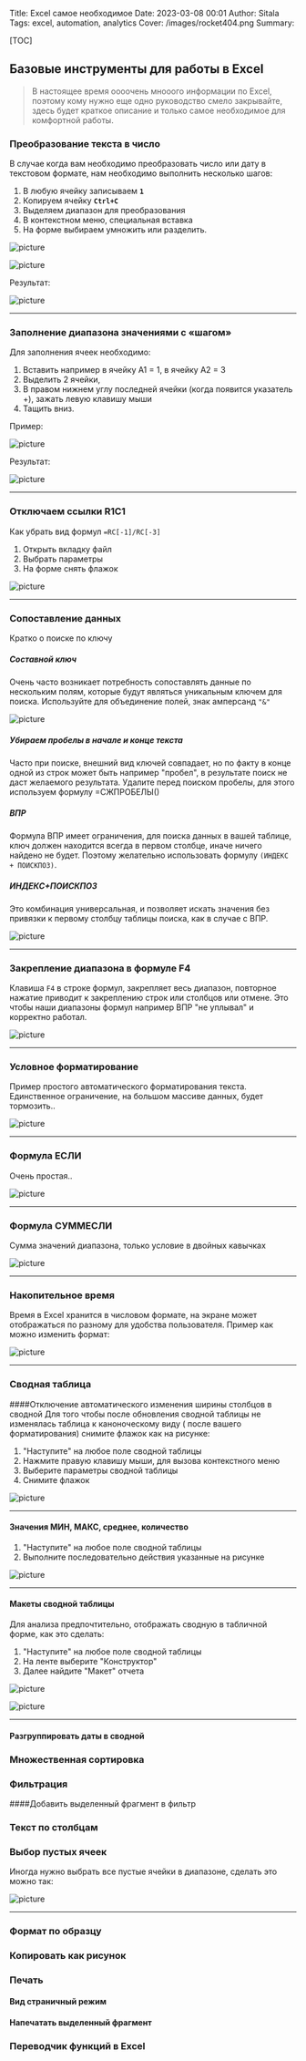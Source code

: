 Title: Excel самое необходимое
Date: 2023-03-08 00:01
Author: Sitala
Tags: excel, automation, analytics
Cover: /images/rocket404.png
Summary:

[TOC]

## Базовые инструменты для работы в Excel 
> В настоящее время оооочень мнооого информации по Excel, поэтому кому нужно еще одно руководство смело закрывайте, здесь будет краткое описание и только самое необходимое для комфортной работы.

### Преобразование текста в число
В случае когда вам необходимо преобразовать число или дату в текстовом формате, нам необходимо выполнить несколько шагов:

1. В любую ячейку записываем  **`1`**
2. Копируем ячейку **`Ctrl+C`**
3. Выделяем диапазон для преобразования
4. В контекстном меню, специальная вставка
5. На форме выбираем умножить или разделить.

![picture]({static}../images/excel/ex01.png)

![picture]({static}../images/excel/ex02.png)

Результат:

![picture]({static}../images/excel/ex03.png)
***

### Заполнение диапазона значениями с «шагом»
Для заполнения ячеек необходимо:

1. Вставить например в ячейку A1 = 1, в ячейку A2 = 3
2. Выделить 2 ячейки, 
3. В правом нижнем углу последней ячейки (когда появится указатель +), зажать левую клавишу мыши
4. Тащить вниз. 

Пример:

![picture]({static}../images/excel/ex04.png)
 
Результат:

![picture]({static}../images/excel/ex05.png)
***

### Отключаем ссылки R1C1
Как убрать вид формул ```=RC[-1]/RC[-3]```

1. Открыть вкладку файл
2. Выбрать параметры
3. На форме снять флажок

![picture]({static}../images/excel/ex06.png)

***
### Сопоставление данных
Кратко о поиске по ключу

##### Составной ключ
Очень часто возникает потребность сопоставлять данные по нескольким полям, которые будут являться уникальным ключем для поиска.
Используйте для объединение полей, знак амперсанд ```"&"```

![picture]({static}../images/excel/ex07.png)


##### Убираем пробелы в начале и конце текста
Часто при поиске, внешний вид ключей совпадает, но по факту в конце одной из строк может быть например "пробел", в результате поиск не даст желаемого результата. Удалите перед поиском пробелы, для этого используем формулу =СЖПРОБЕЛЫ()


##### ВПР
Формула ВПР имеет ограничения, для поиска данных в вашей таблице, ключ должен находится всегда в первом столбце, иначе ничего найдено не будет. Поэтому желательно использовать формулу ```(ИНДЕКС + ПОИСКПОЗ)```.


##### ИНДЕКС+ПОИСКПОЗ
Это комбинация универсальная, и позволяет искать значения без привязки к первому столбцу таблицы поиска, как в случае с ВПР.

![picture]({static}../images/excel/ex08.png)
***


### Закрепление диапазона в формуле F4
Клавиша `F4` в строке формул, закрепляет весь диапазон, повторное нажатие приводит к закреплению строк или столбцов или отмене.
Это чтобы наши диапазоны формул например ВПР "не уплывал" и корректно работал.

![picture]({static}../images/excel/ex12.png)
***


### Условное форматирование
Пример простого автоматического форматирования текста. Единственное ограничение, на большом массиве данных, будет тормозить.. 

![picture]({static}../images/excel/ex09.png)
***

### Формула ЕСЛИ
Очень простая..

![picture]({static}../images/excel/ex10.png)
***

### Формула СУММЕСЛИ
Сумма значений диапазона, только условие в двойных кавычках

![picture]({static}../images/excel/ex11.png)
***

### Накопительное время
Время в Excel хранится в числовом формате, на экране может отображаться по разному для удобства пользователя. Пример как можно изменить формат:

![picture]({static}../images/excel/ex13.png)
***


### Сводная таблица

####Отключение автоматического изменения ширины столбцов в сводной
Для того чтобы после обновления сводной таблицы не изменялась таблица к каноноческому виду ( после вашего форматирования) снимите флажок как на рисунке:

1. "Наступите" на любое поле сводной таблицы
2. Нажмите правую клавишу мыши, для вызова контекстного меню
3. Выберите параметры сводной таблицы
4. Снимите флажок

![picture]({static}../images/excel/ex15.png)
***

#### Значения МИН, МАКС, среднее, количество
1. "Наступите" на любое поле сводной таблицы
2. Выполните последовательно действия указанные на рисунке

![picture]({static}../images/excel/ex16.png)
***

#### Макеты сводной таблицы
Для анализа предпочтительно, отображать сводную в табличной форме, как это сделать:

1. "Наступите" на любое поле сводной таблицы
2. На ленте выберите "Конструктор"
3. Далее найдите "Макет" отчета

![picture]({static}../images/excel/ex17.png)

![picture]({static}../images/excel/ex18.png)

***


#### Разгруппировать даты в сводной


### Множественная сортировка


### Фильтрация

####Добавить выделенный фрагмент в фильтр


### Текст по столбцам


### Выбор пустых ячеек
Иногда нужно выбрать все пустые ячейки в диапазоне, сделать это можно так:

![picture]({static}../images/excel/ex14.png)
***




### Формат по образцу


### Копировать как рисунок


### Печать

#### Вид страничный режим

#### Напечатать выделенный фрагмент



### Переводчик функций в Excel







